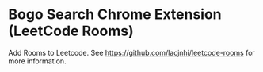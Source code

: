 # Bogo Search Chrome Extension (LeetCode Rooms)

Add Rooms to Leetcode. See https://github.com/lacjnhi/leetcode-rooms for more information. 

